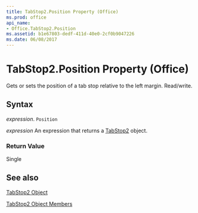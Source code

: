 ```yaml
---
title: TabStop2.Position Property (Office)
ms.prod: office
api_name:
- Office.TabStop2.Position
ms.assetid: b1e67803-dedf-411d-40e0-2cf0b9047226
ms.date: 06/08/2017
---
```



# TabStop2.Position Property (Office)

Gets or sets the position of a tab stop relative to the left margin. Read/write.


## Syntax

 _expression_. `Position`

 _expression_ An expression that returns a [TabStop2](./Office.TabStop2.md) object.


### Return Value

Single


## See also


[TabStop2 Object](Office.TabStop2.md)



[TabStop2 Object Members](./overview/tabstop2-members-office.md)


